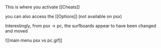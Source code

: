 This is where you activate [[Cheats]]

you can also access the [[Options]] (not available on psx)

Interestingly, from psx -> pc, the surfboards appear to have been changed and moved

![[main menu psx vs pc.gif]]